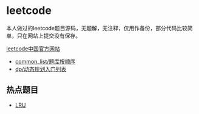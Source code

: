 # leetcode
本人做过的leetcode题目源码，无题解，无注释，仅用作备份，部分代码比较简单，只在网站上提交没有保存。

[leetcode中国官方网站](https://leetcode-cn.com)
- [common_list/题库按顺序](https://leetcode-cn.com/problemset/all/)
- [dp/动态规划入门列表](https://leetcode-cn.com/study-plan/dynamic-programming/?progress=7lhb02)

## 热点题目
- [LRU](https://github.com/ladlod/my_leetcode/blob/master/common_list/leetcode146.go)